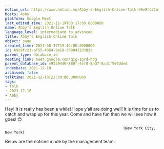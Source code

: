 ```yaml
---
notion_url: https://www.notion.so/Abby-s-English-Online-Talk-69e9fc21af5549649a192680432d382a
hosts: Abby
platform: Google Meet
last_edited_time: 2021-12-19T00:17:00.0000000
name: Abby’s English Online Talk
language_level: intermediate to advanced
title: Abby’s English Online Talk
object: page
created_time: 2021-08-17T19:10:00.0000000
id: 69e9fc21-af55-4964-9a19-2680432d382a
parent_type: database_id
meeting_link: meet.google.com/qig-sgrd-hdg
parent_database_id: e9339446-880f-4ef0-8ad7-8ad1f507dded
indexDate: 2021-12-18
archived: false
talktime: 2021-12-18T22:30:00.0000000
tags:
- Talk
- 2021-12-18
- Abby
---
```


Hey! It is really has been a while! Hope y’all are doing well! It is time for us to catch and wrap up for this year. Come and have fun then we will see how it goes! 😊



                                                          (New York City, New York)



Below are the notices made by the management team:


